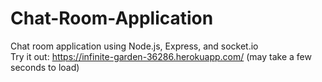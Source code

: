 # Chat-Room-Application
Chat room application using Node.js, Express, and socket.io <br/>
Try it out: https://infinite-garden-36286.herokuapp.com/ (may take a few seconds to load)
